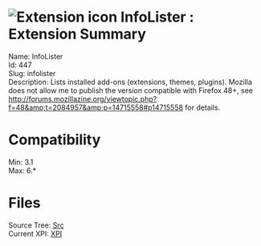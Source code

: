 # ![Extension icon](https://addons.thunderbird.net/user-media/addon_icons/0/447-64.png?modified=1492942819) InfoLister : Extension Summary

Name: InfoLister  
Id: 447  
Slug: infolister  
Description: Lists installed add-ons (extensions, themes, plugins). Mozilla does not allow me to publish the version compatible with Firefox 48+, see <a rel="nofollow" href="https://outgoing.prod.mozaws.net/v1/0fa109a58121c595d4e7145d85d337997dd316f8d3992a01b8aaec3ce985e354/http%3A//forums.mozillazine.org/viewtopic.php%3Ff=48&amp;t=2084957&amp;p=14715558%23p14715558">http://forums.mozillazine.org/viewtopic.php?f=48&amp;t=2084957&amp;p=14715558#p14715558</a> for details.
  

# Compatibility
Min: 3.1  
Max: 6.*  

# Files

Source Tree: [Src](C:/Dev/Thunderbird/ThunderKdB/xall/xOther/447-infolister/src)  
Current XPI: [XPI](C:/Dev/Thunderbird/ThunderKdB/xall/xOther/447-infolister/xpi)  



